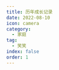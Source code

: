 ```yaml
---
title: 历年成长记录
date: 2022-08-10
icon: camera
category:
  - 家庭
tag:
  - 笑笑
index: false
order: 1
---
```

